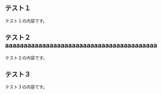 

## テスト１

テスト１の内容です。

## テスト２aaaaaaaaaaaaaaaaaaaaaaaaaaaaaaaaaaaaaaaaa

テスト２の内容です。

## テスト３

テスト３の内容です。